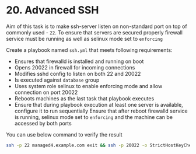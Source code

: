 # 20. Advanced SSH

Aim of this task is to make ssh-server listen on non-standard port on top of commonly used - `22`. To ensure that servers are secured properly firewall service must be running as well as selinux mode set to `enforcing`

Create a playbook named `ssh.yml` that meets following requirements:
* Ensures that firewalld is installed and running on boot
* Opens 20022 in firewall for incoming connections
* Modifies sshd config to listen on both 22 and 20022
* Is executed against `database` group
* Uses system role selinux to enable enforcing mode and allow connection on port 20022
* Reboots machines as the last task that playbook executes
* Ensure that during playbook execution at least one server is available, configure it to run sequentially
Ensure that after reboot firewalld service is running, selinux mode set to `enforcing` and the machine can be accessed by both ports

You can use below command to verify the result
```bash
ssh -p 22 managed4.example.com exit && ssh -p 20022 -o StrictHostKeyChecking=no managed4.example.com exit
```
